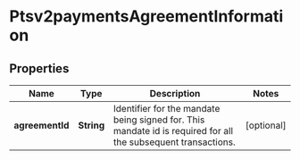 
# Ptsv2paymentsAgreementInformation

## Properties
Name | Type | Description | Notes
------------ | ------------- | ------------- | -------------
**agreementId** | **String** | Identifier for the mandate being signed for. This mandate id is required for all the subsequent transactions.   |  [optional]



